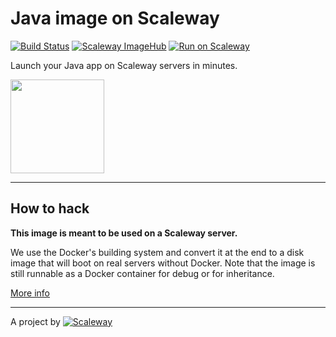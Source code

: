 # Java image on Scaleway

[![Build Status](https://travis-ci.org/scaleway-community/scaleway-java.svg?branch=master)](https://travis-ci.org/scaleway-community/scaleway-java)
[![Scaleway ImageHub](https://img.shields.io/badge/ImageHub-view-ff69b4.svg)](https://hub.scaleway.com/java.html)
[![Run on Scaleway](https://img.shields.io/badge/Scaleway-run-69b4ff.svg)](https://cloud.scaleway.com/#/servers/new?image=d72d1b73-7460-446b-91fb-b451d079aa4d)

Launch your Java app on Scaleway servers in minutes.

<img src="http://upload.wikimedia.org/wikipedia/fr/thumb/2/2e/Java_Logo.svg/131px-Java_Logo.svg.png" width="150px" />

---

## How to hack

**This image is meant to be used on a Scaleway server.**

We use the Docker's building system and convert it at the end to a disk image that will boot on real servers without Docker. Note that the image is still runnable as a Docker container for debug or for inheritance.

[More info](https://github.com/scaleway/image-builder)

---

A project by [![Scaleway](https://avatars1.githubusercontent.com/u/5185491?v=3&s=42)](https://www.scaleway.com/)
